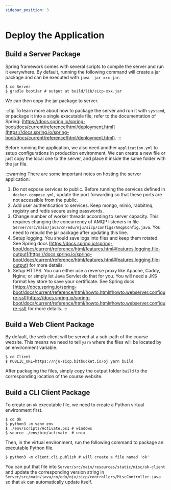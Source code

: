 ```yaml
---
sidebar_position: 3
---
```


# Deploy the Application

## Build a Server Package

Spring framework comes with several scripts to compile the server and run it everywhere.
By default, running the following command will create a jar package and can be executed with `java -jar xxx.jar`.

```shell
$ cd Server
$ gradle bootJar # output at build/lib/sicp-xxx.jar
```

We can then copy the jar package to server.

:::tip
To learn more about how to package the server and run it with `systemd`, or package it into a single executable file,
refer to the documentation of Spring: [https://docs.spring.io/spring-boot/docs/current/reference/html/deployment.html](https://docs.spring.io/spring-boot/docs/current/reference/html/deployment.html).
:::

Before running the application, we also need another `application.yml` to setup configurations in production environment.
We can create a new file or just copy the local one to the server, and place it inside the same folder with the jar file.

:::warning
There are some important notes on hosting the server application:

1. Do not expose services to public. Before running the services defined in `docker-compose.yml`, update the port forwarding so that these ports are not accessible from the public.
2. Add user authentication to services. Keep mongo, minio, rabbitmq, registry and redis secure using passwords.
3. Change number of worker threads according to server capacity. This requires changing the concurrency of AMQP listeners in file `Server/src/main/java/cn/edu/nju/sicp/configs/AmqpConfig.java`. You need to rebuild the jar package after updating this line.
4. Setup logging. You should save logs into files and keep them rotated. See Spring docs [https://docs.spring.io/spring-boot/docs/current/reference/html/features.html#features.logging.file-output](https://docs.spring.io/spring-boot/docs/current/reference/html/features.html#features.logging.file-output) for more details.
5. Setup HTTPS. You can either use a reverse proxy like Apache, Caddy, Nginx; or simply let Java Servlet do that for you. You will need a JKS format key store to save your certificate. See Spring docs [https://docs.spring.io/spring-boot/docs/current/reference/html/howto.html#howto.webserver.configure-ssl](https://docs.spring.io/spring-boot/docs/current/reference/html/howto.html#howto.webserver.configure-ssl) for more details. 
:::

## Build a Web Client Package

By default, the web client will be served at a sub-path of the course website.
This means we need to tell `yarn` where the files will be located by an environment variable.

```shell
$ cd Client
$ PUBLIC_URL=https://nju-sicp.bitbucket.io/oj yarn build
```

After packaging the files, simply copy the output folder `build` to the corresponding location of the course website.

## Build a CLI Client Package

To create an `ok` executable file, we need to create a Python virtual environment first.

```shell
$ cd Ok
$ python3 -m venv env
$ ./env/scripts/Activate.ps1 # windows
$ source ./env/bin/activate  # unix
```

Then, in the virtual environment, run the following command to package an executable Python file.

```shell
$ python3 -m client.cli.publish # will create a file named 'ok'
```

You can put that file into `Server/src/main/resources/static/misc/ok-client` and update the corresponding version string in `Server/src/main/java/cn/edu/nju/sicp/controllers/MiscController.java` so that `ok` can automatically update itself.
